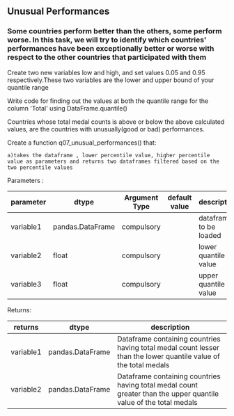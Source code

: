 ## Unusual Performances

### Some countries perform better than the others, some perform worse. In this task, we will try to identify which countries' performances have been exceptionally better or worse with respect to the other countries that participated with them

Create two new variables low and high, and set values 0.05 and 0.95 respectively.These two variables are the lower and upper bound of your quantile range

Write code for finding out the values at both the quantile range for the column 'Total' using DataFrame.quantile() 

Countries whose total medal counts is above or below the above calculated values, are the countries with unusually(good or bad) performances.

Create a function q07_unusual_performances() that:
    
    a)takes the dataframe , lower percentile value, higher percentile value as parameters and returns two dataframes filtered based on the two percentile values
    
    
Parameters :

| parameter | dtype          | Argument Type | default value | description                   |
|-----------|----------------|---------------|---------------|-------------------------------|
| variable1  |pandas.DataFrame| compulsory    |               | dataframe to be loaded        |
| variable2  |float          | compulsory    |               | lower quantile value        |
| variable3  |float          | compulsory    |               | upper quantile value        |


Returns:

| returns  | dtype            | description                                |
|----------|------------------|--------------------------------------------|
| variable1 | pandas.DataFrame             | Dataframe containing countries having total medal count lesser than the lower quantile value of the total medals                 |
| variable2 | pandas.DataFrame              | Dataframe containing countries having total medal count greater than the upper quantile value of the total medals                            |
    
    
    